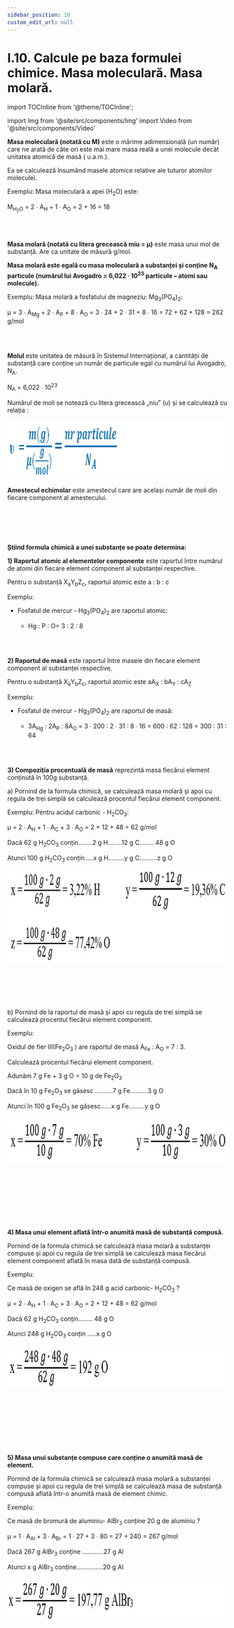 ```yaml
---
sidebar_position: 10
custom_edit_url: null
---
```


# I.10. Calcule pe baza formulei chimice. Masa moleculară. Masa molară.

import TOCInline from '@theme/TOCInline';

<TOCInline toc={toc} />



import Img from '@site/src/components/Img'
import Video from '@site/src/components/Video'



<div class="alert alert--primary" role="alert">


**Masa moleculară (notată cu M)** este o mărime adimensională (un număr) care ne arată de câte ori este mai mare masa reală a unei molecule decât unitatea atomică de masă ( u.a.m.).

Ea se calculează însumând masele atomice relative ale tuturor atomilor moleculei.






Exemplu: Masa moleculară a apei (H<sub>2</sub>O) este:

M<sub>H<sub>2</sub>O</sub> = 2 ∙ A<sub>H</sub> + 1 ∙ A<sub>O</sub> = 2 + 16 = 18


<br></br>



**Masa molară (notată cu litera grecească miu = μ)** este masa unui mol de substanță. Are ca unitate de măsură g/mol.

**Masa molară este egală cu masa moleculară a substanței și conține N<sub>A</sub> particule (numărul lui Avogadro = 6,022 ∙ 10<sup>23</sup> particule – atomi sau molecule).**




Exemplu: Masa molară a fosfatului de magneziu: Mg<sub>3</sub>(PO<sub>4</sub>)<sub>2</sub>:


μ = 3 ∙ A<sub>Mg</sub> + 2 ∙ A<sub>P</sub> + 8 ∙ A<sub>O</sub> = 3 ∙ 24 + 2 ∙ 31 + 8 ∙ 16 = 72 + 62 + 128 = 262 g/mol



<br></br>



**Molul** este unitatea de măsură în Sistemul Internațional, a cantității de substanță care conține un număr de particule egal cu numărul lui Avogadro, N<sub>A</sub>.

N<sub>A</sub> = 6,022 ∙ 10<sup>23</sup>

Numărul de moli se notează cu litera grecească „niu” (υ) și se calculează cu relația :


<Img className="img-responsive4" src="chimie/clasa8/capitolul1/1_10_Poza1_FormulaNumaruluiDeMoli_vers2.jpg" width="1000" height="134" />


**Amestecul echimolar** este amestecul care are același număr de moli din fiecare component al amestecului.


<br></br>
<br></br>



**Știind formula chimică a unei substanțe se poate determina:**


**1) Raportul atomic al elementelor componente** este raportul între numărul de atomi din fiecare element component al substanței respective.

Pentru o substanță X<sub>a</sub>Y<sub>b</sub>Z<sub>c</sub>, raportul atomic este a : b : c


Exemplu:

- Fosfatul de mercur - Hg<sub>3</sub>(PO<sub>4</sub>)<sub>2</sub> are raportul atomic:

  - Hg : P : O= 3 : 2 : 8


<br></br>


**2) Raportul de masă** este raportul între masele din fiecare element component al substanței respective.

Pentru o substanță X<sub>a</sub>Y<sub>b</sub>Z<sub>c</sub>, raportul atomic este aA<sub>X</sub> : bA<sub>Y</sub> : cA<sub>Z</sub>


Exemplu:


- Fosfatul de mercur - Hg<sub>3</sub>(PO<sub>4</sub>)<sub>2</sub> are raportul de masă:

  - 3A<sub>Hg</sub> : 2A<sub>P</sub> : 8A<sub>O</sub> = 3 ∙ 200 : 2 ∙ 31 : 8 ∙ 16 = 600 : 62 : 128 = 300 : 31 : 64


<br></br>

**3) Compoziția procentuală de masă** reprezintă masa fiecărui element conținută în 100g substanță.

a)	Pornind de la formula chimică, se calculează masa molară și apoi cu regula de trei simplă se calculează procentul fiecărui element component.



Exemplu: Pentru acidul carbonic - H<sub>2</sub>CO<sub>3</sub>:


μ = 2 ∙ A<sub>H</sub> + 1 ∙ A<sub>C</sub> + 3 ∙ A<sub>O</sub> = 2 + 12 + 48 = 62 g/mol

Dacă 62 g H<sub>2</sub>CO<sub>3</sub> conțin........2 g H........12 g C........ 48 g O

Atunci 100 g H<sub>2</sub>CO<sub>3</sub> conțin ....x g H.........y g C..........z g O


<Img className="img-responsive4" src="chimie/clasa8/capitolul1/1_10_Poza1_Exemplu3_vers3.jpg" width="1000" height="217" />


<br></br>
<br></br>




b) Pornind de la raportul de masă și apoi cu regula de trei simplă se calculează procentul fiecărui element component.


Exemplu:

Oxidul de fier III(Fe<sub>2</sub>O<sub>3</sub> ) are raportul de masă A<sub>Fe</sub> : A<sub>O</sub> = 7 : 3.

Calculează procentul fiecărui element component.


Adunăm 7 g Fe + 3 g O = 10 g de Fe<sub>2</sub>O<sub>3</sub>

Dacă în 10 g Fe<sub>2</sub>O<sub>3</sub> se găsesc ..........7 g Fe..........3 g O

Atunci în 100 g Fe<sub>2</sub>O<sub>3</sub> se găsesc......x g Fe.........y g O


<Img className="img-responsive4" src="chimie/clasa8/capitolul1/1_10_Poza2_Exemplu3pctb_vers3.jpg" width="1000" height="105" />


<br></br>
<br></br>

<br></br>



**4) Masa unui element aflată într-o anumită masă de substanță compusă.**

Pornind de la formula chimică se calculează masa molară a substanței compuse și apoi cu regula de trei simplă se calculează masa fiecărui element component aflată în masa dată de substanță compusă.


Exemplu:

Ce masă de oxigen se află în 248 g acid carbonic- H<sub>2</sub>CO<sub>3</sub> ?

μ = 2 ∙ A<sub>H</sub> + 1 ∙ A<sub>C</sub> + 3 ∙ A<sub>O</sub> = 2 + 12 + 48 = 62 g/mol

Dacă 62 g H<sub>2</sub>CO<sub>3</sub> conțin........ 48 g O

Atunci 248 g H<sub>2</sub>CO<sub>3</sub> conțin .....x g O


<Img className="img-responsive4" src="chimie/clasa8/capitolul1/1_10_Poza3_Exemplu4_vers3.jpg" width="1000" height="100" />

<br></br>
<br></br>


<br></br>

**5) Masa unui substanțe compuse care conține o anumită masă de element.**

Pornind de la formula chimică se calculează masa molară a substanței compuse și apoi cu regula de trei simplă se calculează masa  de substanță compusă aflată într-o anumită masă de element chimic.


Exemplu:

Ce masă de bromură de aluminiu- AlBr<sub>3</sub> conține 20 g de aluminiu ?

μ = 1 ∙ A<sub>Al</sub> + 3 ∙ A<sub>Br</sub>  = 1 ∙ 27 +  3 ∙ 80 = 27 + 240 = 267 g/mol

Dacă 267 g AlBr<sub>3</sub> conține ............27 g Al

Atunci x g AlBr<sub>3</sub> conține...............20 g Al


<Img className="img-responsive4" src="chimie/clasa8/capitolul1/1_10_Poza4_Exemplu5_vers3.jpg" width="1000" height="100" />





</div>



